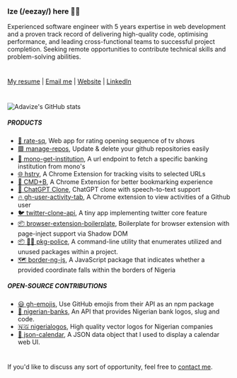 
### Ize (/eezay/) here 👋🏼

Experienced software engineer with 5 years expertise in web development and a proven track record of delivering high-quality code, optimising performance, and leading cross-functional teams to successful project completion. Seeking remote opportunities to contribute technical skills and problem-solving abilities.
#
[My resume](https://www.canva.com/design/DAFnc2oaqIQ/SjIhFmknePpJkmN1uHcTYg/edit?utm_content=DAFnc2oaqIQ&utm_campaign=designshare&utm_medium=link2&utm_source=sharebutton) | [Email me](mailto:adavize302@gmail.com) | [Website](https://ize-302.dev) | [LinkedIn](https://linkedin.com/in/adavize-hassan)
#
![Adavize's GitHub stats](https://github-readme-stats.vercel.app/api?username=ize-302&show_icons=true&count_private=true&theme=swift)

##### PRODUCTS

- [:star2: rate-sq](https://github.com/ize-302/rate-sq), Web app for rating opening sequence of tv shows
- [:green_square: manage-repos](https://github.com/ize-302/manage-repos), Update & delete your github repositories easily
- [:bank: mono-get-institution](https://github.com/ize-302/mono-get-institution), A url endpoint to fetch a specific banking institution from mono's
- [:globe_with_meridians: hstry](https://github.com/ize-302/hstry), A Chrome Extension for tracking visits to selected URLs
- [🔖 CMD+B](https://cmdb.ize-302.dev), A Chrome Extension for better bookmarking experience
- [:robot: ChatGPT Clone](https://github.com/ize-302/openai-playground-clone), ChatGPT clone with speech-to-text support
- [:fire: gh-user-activity-tab](https://github.com/ize-302/gh-user-activity-tab), A Chrome extension to view activities of a Github user
- [:bird: twitter-clone-api](https://github.com/ize-302/twitter-clone-api), A tiny app implementing twitter core feature
- [:package: browser-extension-boilerplate](https://github.com/ize-302/browser-extension-boilerplate), Boilerplate for browser extension with page-inject support via Shadow DOM
- [:package: :policeman: pkg-police](https://github.com/ize-302/pkg-police), A command-line utility that enumerates utilized and unused packages within a project.
- [🗺️ border-ng-js](https://github.com/ize-302/border-ng-js), A JavaScript package that indicates whether a provided coordinate falls within the borders of Nigeria 

##### OPEN-SOURCE CONTRIBUTIONS
- [:smiley: gh-emojis](https://github.com/privatenumber/gh-emojis), Use GitHub emojis from their API as an npm package
- [:bank: nigerian-banks](https://github.com/ichtrojan/nigerian-banks), An API that provides Nigerian bank logos, slug and code.
- [:nigeria: nigerialogos](https://github.com/PaystackHQ/nigerialogos), High quality vector logos for Nigerian companies
- [:calendar: json-calendar](https://github.com/rxgx/json-calendar), A JSON data object that I used to display a calendar web UI.

#
If you'd like to discuss any sort of opportunity, feel free to [contact me](mailto:adavizeozorku@gmail.com).
